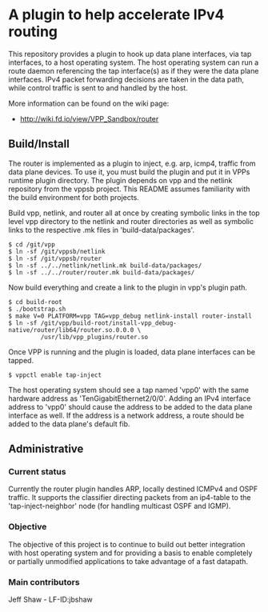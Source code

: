 # A plugin to help accelerate IPv4 routing

This repository provides a plugin to hook up data plane interfaces, via
tap interfaces, to a host operating system. The host operating system
can run a route daemon referencing the tap interface(s) as if they were
the data plane interfaces. IPv4 packet forwarding decisions are taken
in the data path, while control traffic is sent to and handled by the host.

More information can be found on the wiki page:
- http://wiki.fd.io/view/VPP_Sandbox/router

## Build/Install

The router is implemented as a plugin to inject, e.g. arp, icmp4, traffic
from data plane devices. To use it, you must build the plugin and put it
in VPPs runtime plugin directory. The plugin depends on vpp and the netlink
repository from the vppsb project. This README assumes familiarity with the
build environment for both projects.

Build vpp, netlink, and router all at once by creating symbolic links in the
top level vpp directory to the netlink and router directories as well as
symbolic links to the respective .mk files in 'build-data/packages'.

```
$ cd /git/vpp
$ ln -sf /git/vppsb/netlink
$ ln -sf /git/vppsb/router
$ ln -sf ../../netlink/netlink.mk build-data/packages/
$ ln -sf ../../router/router.mk build-data/packages/
```

Now build everything and create a link to the plugin in vpp's plugin path.

```
$ cd build-root
$ ./bootstrap.sh
$ make V=0 PLATFORM=vpp TAG=vpp_debug netlink-install router-install
$ ln -sf /git/vpp/build-root/install-vpp_debug-native/router/lib64/router.so.0.0.0 \
         /usr/lib/vpp_plugins/router.so
```

Once VPP is running and the plugin is loaded, data plane interfaces can
be tapped.

```
$ vppctl enable tap-inject
```

The host operating system should see a tap named 'vpp0' with the same hardware
address as 'TenGigabitEthernet2/0/0'. Adding an IPv4 interface address to 'vpp0'
should cause the address to be added to the data plane interface as well. If
the address is a network address, a route should be added to the data
plane's default fib.

## Administrative

### Current status

Currently the router plugin handles ARP, locally destined ICMPv4 and OSPF
traffic. It supports the classifier directing packets from an ip4-table to
the 'tap-inject-neighbor' node (for handling multicast OSPF and IGMP).

### Objective

The objective of this project is to continue to build out better integration
with host operating system and for providing a basis to enable completely
or partially unmodified applications to take advantage of a fast datapath.

### Main contributors

Jeff Shaw - LF-ID:jbshaw

